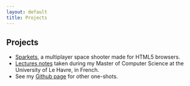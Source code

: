 ```yaml
---
layout: default
title: Projects
---
```


## Projects

+ [Sparkets][], a multiplayer space shooter made for HTML5 browsers.
+ [Lectures notes][] taken during my Master of Computer Science at the
University of Le Havre, in French.
+ See my [Github page][] for other one-shots.

[Sparkets]: http://github.com/fmdkdd/sparkets
[Lectures Notes]: http://fmdkdd.free.fr/
[Github page]: http://github.com/fmdkdd
